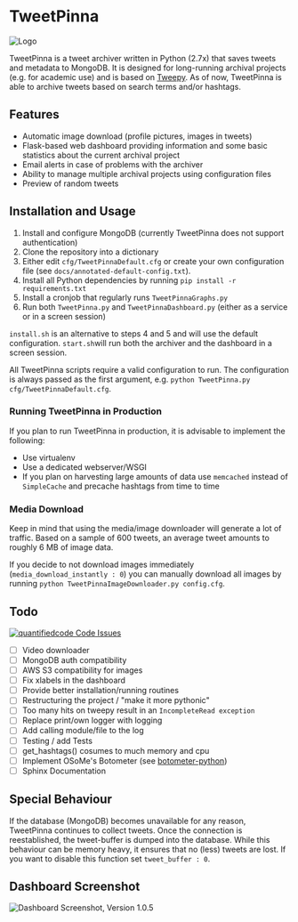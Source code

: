 # TweetPinna
![Logo](https://cloud.githubusercontent.com/assets/16179317/22861826/93aa52be-f122-11e6-891d-5ce9b452ef01.png?raw=true)

TweetPinna is a tweet archiver written in Python (2.7x) that saves tweets and metadata to MongoDB. It is designed for long-running archival projects (e.g. for academic use) and is based on [Tweepy](http://www.tweepy.org/). As of now, TweetPinna is able to archive tweets based on search terms and/or hashtags.

## Features
* Automatic image download (profile pictures, images in tweets)
* Flask-based web dashboard providing information and some basic statistics about the current archival project
* Email alerts in case of problems with the archiver
* Ability to manage multiple archival projects using configuration files
* Preview of random tweets

## Installation and Usage
1. Install and configure MongoDB (currently TweetPinna does not support authentication)
2. Clone the repository into a dictionary
3. Either edit `cfg/TweetPinnaDefault.cfg` or create your own configuration file (see `docs/annotated-default-config.txt`).
4. Install all Python dependencies by running `pip install -r requirements.txt`
5. Install a cronjob that regularly runs `TweetPinnaGraphs.py`
6. Run both `TweetPinna.py` and `TweetPinnaDashboard.py` (either as a service or in a screen session)

`install.sh` is an alternative to steps 4 and 5 and will use the default configuration. 
`start.sh`will run both the archiver and the dashboard in a screen session.

All TweetPinna scripts require a valid configuration to run. The configuration is always passed as the first argument, e.g. `python TweetPinna.py cfg/TweetPinnaDefault.cfg`.

### Running TweetPinna in Production
If you plan to run TweetPinna in production, it is advisable to implement the following:

- Use virtualenv
- Use a dedicated webserver/WSGI
- If you plan on harvesting large amounts of data use `memcached` instead of `SimpleCache` and precache hashtags from time to time

### Media Download
Keep in mind that using the media/image downloader will generate a lot of traffic. Based on a sample of 600 tweets, an average tweet amounts to roughly 6 MB of image data.

If you decide to not download images immediately (`media_download_instantly : 0`) you can manually download all images by running `python TweetPinnaImageDownloader.py config.cfg`.

## Todo
[![quantifiedcode Code Issues](https://www.quantifiedcode.com/api/v1/project/403e7e6703344916a14ea9d7f64cc020/badge.svg)](https://www.quantifiedcode.com/app/project/403e7e6703344916a14ea9d7f64cc020)

- [ ] Video downloader
- [ ] MongoDB auth compatibility
- [ ] AWS S3 compatibility for images
- [ ] Fix xlabels in the dashboard
- [ ] Provide better installation/running routines
- [ ] Restructuring the project / "make it more pythonic"
- [ ] Too many hits on tweepy result in an `IncompleteRead exception`
- [ ] Replace print/own logger with logging
- [ ] Add calling module/file to the log
- [ ] Testing / add Tests
- [ ] get_hashtags() cosumes to much memory and cpu
- [ ] Implement OSoMe's Botometer (see [botometer-python](https://github.com/IUNetSci/botometer-python))
- [ ] Sphinx Documentation

## Special Behaviour
If the database (MongoDB) becomes unavailable for any reason, TweetPinna continues to collect tweets. Once the connection is reestablished, the tweet-buffer is dumped into the database. While this behaviour can be memory heavy, it ensures that no (less) tweets are lost. If you want to disable this function set `tweet_buffer : 0`.

## Dashboard Screenshot
![Dashboard Screenshot, Version 1.0.5](https://cloud.githubusercontent.com/assets/16179317/26650083/a174a6a8-4648-11e7-9f71-cca692a45fc7.png)
